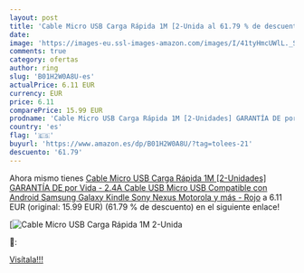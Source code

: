 ```yaml
---
layout: post
title: 'Cable Micro USB Carga Rápida 1M [2-Unida al 61.79 % de descuento'
date: 
image: 'https://images-eu.ssl-images-amazon.com/images/I/41tyHmcUWlL._SL200_.jpg'
comments: true
category: ofertas
author: ring
slug: 'B01H2W0A8U-es'
actualPrice: 6.11 EUR
currency: EUR
price: 6.11
comparePrice: 15.99 EUR
prodname: 'Cable Micro USB Carga Rápida 1M [2-Unidades] GARANTÍA DE por Vida - 2.4A Cable USB Micro USB Compatible con Android  Samsung Galaxy  Kindle  Sony  Nexus  Motorola y más - Rojo'
country: 'es'
flag: '🇪🇸'
buyurl: 'https://www.amazon.es/dp/B01H2W0A8U/?tag=tolees-21'
descuento: '61.79'
---
```


Ahora mismo tienes [Cable Micro USB Carga Rápida 1M [2-Unidades] GARANTÍA DE por Vida - 2.4A Cable USB Micro USB Compatible con Android  Samsung Galaxy  Kindle  Sony  Nexus  Motorola y más - Rojo](https://www.amazon.es/dp/B01H2W0A8U/?tag=tolees-21) a 6.11 EUR (original: 15.99 EUR) (61.79 %  de descuento) en el siguiente enlace!

[![Cable Micro USB Carga Rápida 1M [2-Unida](https://images-eu.ssl-images-amazon.com/images/I/41tyHmcUWlL._SL200_.jpg)](https://www.amazon.es/dp/B01H2W0A8U/?tag=tolees-21)

🔎:


[Visítala!!!](https://www.amazon.es/dp/B01H2W0A8U/?tag=tolees-21)

